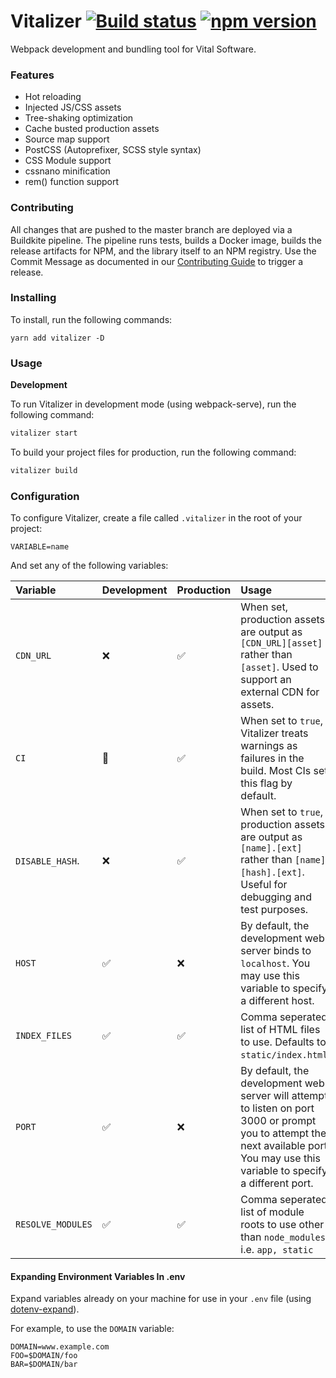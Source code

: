 # Vitalizer [![Build status](https://badge.buildkite.com/06a3e85c8806f7f481e77bc9c9905f967c5c68dfd5aceb69c5.svg)](https://buildkite.com/vital/vitalizer) [![npm version](https://badge.fury.io/js/vitalizer.svg)](https://badge.fury.io/js/vitalizer)

Webpack development and bundling tool for Vital Software.

### Features

- Hot reloading
- Injected JS/CSS assets
- Tree-shaking optimization
- Cache busted production assets
- Source map support
- PostCSS (Autoprefixer, SCSS style syntax)
- CSS Module support
- cssnano minification
- rem() function support

### Contributing

All changes that are pushed to the master branch are deployed via a Buildkite pipeline. The pipeline runs tests, builds a Docker image, builds the release artifacts for NPM, and the library itself to an NPM registry. Use the Commit Message as documented in our [Contributing Guide](https://github.com/vital-software/components/blob/master/CONTRIBUTING.md#npm-via-semantic-release) to trigger a release.

### Installing

To install, run the following commands:

```
yarn add vitalizer -D
```

### Usage

**Development**

To run Vitalizer in development mode (using webpack-serve), run the following command:

```sh
vitalizer start
```

To build your project files for production, run the following command:

```sh
vitalizer build
```

### Configuration

To configure Vitalizer, create a file called `.vitalizer` in the root of your project:

```
VARIABLE=name
```

And set any of the following variables:

| Variable          | Development            | Production         | Usage                                                                                                                                                                               |
| :---------------- | :--------------------- | :----------------- | :---------------------------------------------------------------------------------------------------------------------------------------------------------------------------------- |
| `CDN_URL`         | :x:                    | :white_check_mark: | When set, production assets are output as `[CDN_URL][asset]` rather than `[asset]`. Used to support an external CDN for assets.                                                     |
| `CI`              | :large_orange_diamond: | :white_check_mark: | When set to `true`, Vitalizer treats warnings as failures in the build. Most CIs set this flag by default.                                                                          |
| `DISABLE_HASH`.   | :x:                    | :white_check_mark: | When set to `true`, production assets are output as `[name].[ext]` rather than `[name][hash].[ext]`. Useful for debugging and test purposes.                                        |
| `HOST`            | :white_check_mark:     | :x:                | By default, the development web server binds to `localhost`. You may use this variable to specify a different host.                                                                 |
| `INDEX_FILES`     | :white_check_mark:     | :white_check_mark: | Comma seperated list of HTML files to use. Defaults to `static/index.html`.                                                                                                         |
| `PORT`            | :white_check_mark:     | :x:                | By default, the development web server will attempt to listen on port 3000 or prompt you to attempt the next available port. You may use this variable to specify a different port. |
| `RESOLVE_MODULES` | :white_check_mark:     | :white_check_mark: | Comma seperated list of module roots to use other than `node_modules`. i.e. `app, static`                                                                                           |

#### Expanding Environment Variables In .env

Expand variables already on your machine for use in your `.env` file (using [dotenv-expand](https://github.com/motdotla/dotenv-expand)).

For example, to use the `DOMAIN` variable:

```
DOMAIN=www.example.com
FOO=$DOMAIN/foo
BAR=$DOMAIN/bar
```

